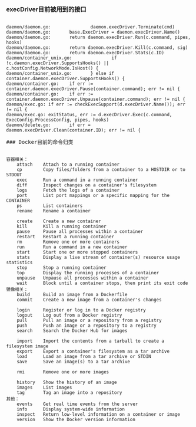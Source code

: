 ### execDriver目前被用到的接口
<pre><code>
daemon/daemon.go:               daemon.execDriver.Terminate(cmd)
daemon/daemon.go:       base.ExecDriver = daemon.execDriver.Name()
daemon/daemon.go:       return daemon.execDriver.Run(c.command, pipes, hooks)
daemon/daemon.go:       return daemon.execDriver.Kill(c.command, sig)
daemon/daemon.go:       return daemon.execDriver.Stats(c.ID)
daemon/container_unix.go:               if !c.daemon.execDriver.SupportsHooks() || c.hostConfig.NetworkMode.IsHost() {
daemon/container_unix.go:       } else if container.daemon.execDriver.SupportsHooks() {
daemon/container.go:    if err := container.daemon.execDriver.Pause(container.command); err != nil {
daemon/container.go:    if err := container.daemon.execDriver.Unpause(container.command); err != nil {
daemon/exec.go: if err := checkExecSupport(d.execDriver.Name()); err != nil {
daemon/exec.go: exitStatus, err := d.execDriver.Exec(c.command, ExecConfig.ProcessConfig, pipes, hooks)
daemon/delete.go:       if err = daemon.execDriver.Clean(container.ID); err != nil {
</code><pre>
### Docker目前的命令归类
<pre><code>
容器相关：
    attach    Attach to a running container
    cp        Copy files/folders from a container to a HOSTDIR or to STDOUT
    exec      Run a command in a running container
    diff      Inspect changes on a container's filesystem 
    logs      Fetch the logs of a container
    port      List port mappings or a specific mapping for the CONTAINER
    ps        List containers
    rename    Rename a container
    
    create    Create a new container
    kill      Kill a running container
    pause     Pause all processes within a container    
    restart   Restart a running container
    rm        Remove one or more containers
    run       Run a command in a new container
    start     Start one or more stopped containers
    stats     Display a live stream of container(s) resource usage statistics
    stop      Stop a running container
    top       Display the running processes of a container
    unpause   Unpause all processes within a container   
    wait      Block until a container stops, then print its exit code  
镜像相关：
    build     Build an image from a Dockerfile
    commit    Create a new image from a container's changes
    
    login     Register or log in to a Docker registry
    logout    Log out from a Docker registry    
    pull      Pull an image or a repository from a registry
    push      Push an image or a repository to a registry    
    search    Search the Docker Hub for images
    
    import    Import the contents from a tarball to create a filesystem image    
    export    Export a container's filesystem as a tar archive
    load      Load an image from a tar archive or STDIN    
    save      Save an image(s) to a tar archive
    
    rmi       Remove one or more images
    
    history   Show the history of an image    
    images    List images    
    tag       Tag an image into a repository    
其他：
    events    Get real time events from the server
    info      Display system-wide information    
    inspect   Return low-level information on a container or image
    version   Show the Docker version information
</code></pre>


